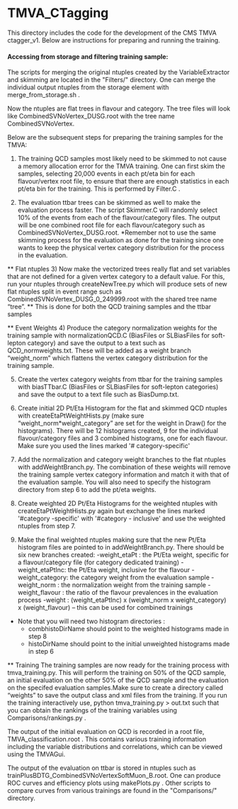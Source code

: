 # TMVA_CTagging
This directory includes the code for the development of the CMS TMVA ctagger_v1. Below are instructions for preparing and running the training.

#### Accessing from storage and filtering training sample:
The scripts for merging the original ntuples created by the VariableExtractor and skimming are located in the "Filters/" directory. One can merge the individual output ntuples from the storage element with merge\_from\_storage.sh . 

Now the ntuples are flat trees in flavour and category. The tree files will look like CombinedSVNoVertex_DUSG.root with the tree name CombinedSVNoVertex.

Below are the subsequent steps for preparing the training samples for the TMVA:
1) The training QCD samples most likely need to be skimmed to not cause a memory allocation error for the TMVA training. One can first skim the samples, selecting 20,000 events in each pt/eta bin for each flavour/vertex root file, to ensure that there are enough statistics in each pt/eta bin for the training. This is performed by Filter.C .

2) The evaluation ttbar trees can be skimmed as well to make the evaluation process faster. The script Skimmer.C will randomly select 10% of the events from each of the flavour/category files. The output will be one combined root file for each flavour/category such as CombinedSVNoVertex_DUSG.root.
*Remember not to use the same skimming process for the evaluation as done for the training since one wants to keep the physical vertex category distribution for the process in the evaluation.

** Flat ntuples
3) Now make the vectorized trees really flat and set variables that are not defined for a given vertex category to a default value. For this, run your ntuples through createNewTree.py which will produce sets of new flat ntuples split in event range such as CombinedSVNoVertex\_DUSG\_0\_249999.root with the shared tree name “tree”.
** This is done for both the QCD training samples and the ttbar samples

** Event Weights
4) Produce the category normalization weights for the training sample with normalizationQCD.C (BiasFiles or SLBiasFiles for soft-lepton category) and save the output to a text such as QCD\_normweights.txt. These will be added as a weight branch “weight_norm” which flattens the vertex category distribution for the training sample.

5) Create the vertex category weights from ttbar for the training samples with biasTTbar.C (BiasFiles or SLBiasFiles for soft-lepton categories) and save the output to a text file such as BiasDump.txt.

6) Create initial 2D Pt/Eta Histogram for the flat and skimmed QCD ntuples with createEtaPtWeightHists.py (make sure “weight\_norm*weight_category” are set for the weight in Draw() for the histograms). There will be 12 histograms created, 9 for the individual flavour/category files and 3 combined histograms, one for each flavour. Make sure you used the lines marked 
'# category-specific'

7) Add the normalization and category weight branches to the flat ntuples with addWeightBranch.py. The combination of these weights will remove the training sample vertex category information and match it with that of the evaluation sample. You will also need to specify the histogram directory from step 6 to add the pt/eta weights. 

8) Create weighted 2D Pt/Eta Histograms for the weighted ntuples with createEtaPtWeightHists.py again but exchange the lines marked '#category -specific' with '#category - inclusive' and use the weighted ntuples from step 7.

9) Make the final weighted ntuples making sure that the new Pt/Eta histogram files are pointed to in addWeightBranch.py. There should be six new branches created:
-weight_etaPt : the Pt/Eta weight, specific for a flavour/category file (for category dedicated training)
-weight_etaPtInc: the Pt/Eta weight, inclusive for the flavour
-weight_category: the category weight from the evaluation sample
-weight_norm : the normalization weight from the training sample
-weight_flavour : the ratio of the flavour prevalences in the evaluation process
-weight : (weight\_etaPtInc) x (weight\_norm x weight\_category) x (weight\_flavour) – this can be used for combined trainings

* Note that you will need two histogram directories :
  - combhistoDirName should point to the weighted histograms made in step 8
  - histoDirName should point to the initial unweighted histograms made in step 6

** Training
The training samples are now ready for the training process with tmva_training.py. This will perform the training on 50% of the QCD sample, an initial evaluation on the other 50% of the QCD sample and the evaluation on the specifed evaluation samples.Make sure to create a directory called “weights” to save the output class and xml files from the training. If you run the training interactively use,
python tmva_training.py > out.txt 
such that you can obtain the rankings of the training variables using Comparisons/rankings.py . 

The output of the initial evaluation on QCD is recorded in a root file, TMVA_classification.root . This contains various training information including the variable distributions and correlations, which can be viewed using the TMVAGui.

The output of the evaluation on ttbar is stored in ntuples such as trainPlusBDTG\_CombinedSVNoVertexSoftMuon_B.root. One can produce ROC curves and efficiency plots using makePlots.py . Other scripts to compare curves from various trainings are found in the "Comparisons/" directory.


